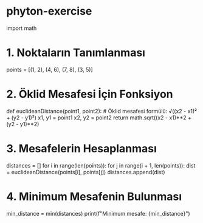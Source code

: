 # phyton-exercise
import math

# 1. Noktaların Tanımlanması
points = [(1, 2), (4, 6), (7, 8), (3, 5)]

# 2. Öklid Mesafesi İçin Fonksiyon
def euclideanDistance(point1, point2):
    # Öklid mesafesi formülü: √((x2 - x1)² + (y2 - y1)²)
    x1, y1 = point1
    x2, y2 = point2
    return math.sqrt((x2 - x1)**2 + (y2 - y1)**2)

# 3. Mesafelerin Hesaplanması
distances = []
for i in range(len(points)):
    for j in range(i + 1, len(points)):
        dist = euclideanDistance(points[i], points[j])
        distances.append(dist)

# 4. Minimum Mesafenin Bulunması
min_distance = min(distances)
print(f"Minimum mesafe: {min_distance}")
